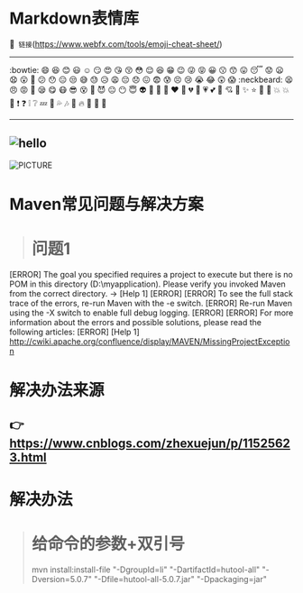 # Markdown表情库
:green_heart:` 链接`(https://www.webfx.com/tools/emoji-cheat-sheet/)

---
:bowtie:
:smile:
:laughing:
:blush:
:smiley:
:relaxed:
:smirk:
:heart_eyes:
:kissing_heart:
:kissing_closed_eyes:
:flushed:
:relieved:
:satisfied:
:grin:
:wink:
:stuck_out_tongue_winking_eye:
:stuck_out_tongue_closed_eyes:
:grinning:
:kissing:
:kissing_smiling_eyes:
:stuck_out_tongue:
:sleeping:
:worried:
:frowning:
:anguished:
:open_mouth:
:grimacing:
:confused:
:hushed:
:expressionless:
:unamused:
:sweat_smile:
:sweat:
:disappointed_relieved:
:weary:
:pensive:
:disappointed:
:confounded:
:fearful:
:cold_sweat:
:persevere:
:cry:
:sob:
:joy:
:astonished:
:scream:
:neckbeard:
:tired_face:
:angry:
:rage:
:triumph:
:sleepy:
:yum:
:mask:
:sunglasses:
:dizzy_face:
:imp:
:smiling_imp:
:neutral_face:
:no_mouth:
:innocent:
:alien:
:yellow_heart:
:blue_heart:
:purple_heart:
:heart:
:green_heart:
:broken_heart:
:heartbeat:
:heartpulse:
:two_hearts:
:revolving_hearts:
:cupid:
:sparkling_heart:
:sparkles:
:star:
:star2:
:dizzy:
:boom:
:collision:
:anger:
:exclamation:
:question:
:grey_exclamation:
:grey_question:
:zzz:
:dash:
:sweat_drops:
:notes:
:musical_note:
:fire:
:hankey:
:poop:
:shit:

---
![hello](https://images.pexels.com/photos/3224156/pexels-photo-3224156.jpeg?cs=srgb&dl=photo-of-mountain-during-dawn-3224156.jpg&fm=jpg)
---

![PICTURE](https://maven.apache.org/images/apache-maven-project.png)
# Maven常见问题与解决方案
># 问题1   
[ERROR] The goal you specified requires a project to execute but there is no POM in this directory (D:\myapplication). Please verify you invoked Maven from the correct directory. -> [Help 1]
[ERROR]
[ERROR] To see the full stack trace of the errors, re-run Maven with the -e switch.
[ERROR] Re-run Maven using the -X switch to enable full debug logging.
[ERROR]
[ERROR] For more information about the errors and possible solutions, please read the following articles:
[ERROR] [Help 1] http://cwiki.apache.org/confluence/display/MAVEN/MissingProjectException<br/>
# 解决办法来源   
:point_right: https://www.cnblogs.com/zhexuejun/p/11525623.html
--------------------------------------------------------------
# 解决办法

># 给命令的参数+双引号   
>mvn install:install-file "-DgroupId=li" "-DartifactId=hutool-all" "-Dversion=5.0.7" "-Dfile=hutool-all-5.0.7.jar" "-Dpackaging=jar"  


